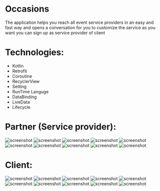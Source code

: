 # Occasions

The application helps you reach all event service providers in an easy and fast way and opens a conversation for you to customize the service as you want you can sign up as service provider of client


# Technologies:

- Kotlin
- Retrofit
- Coroutine
- RecyclerView
- Setting
- RunTime Languge
- DataBinding
- LiveData
- Lifecycle

# Partner (Service provider):
![screenshot](https://github.com/am3712/Occasions/blob/main/ScreenShots/partner/Screenshot_1626328155.png?raw=true)
![screenshot](https://github.com/am3712/Occasions/blob/main/ScreenShots/partner/Screenshot_1626328161.png?raw=true)
![screenshot](https://github.com/am3712/Occasions/blob/main/ScreenShots/partner/Screenshot_1626328164.png?raw=true)
![screenshot](https://github.com/am3712/Occasions/blob/main/ScreenShots/partner/Screenshot_1626328166.png?raw=true)
![screenshot](https://github.com/am3712/Occasions/blob/main/ScreenShots/partner/Screenshot_1626328170.png?raw=true)
![screenshot](https://github.com/am3712/Occasions/blob/main/ScreenShots/partner/Screenshot_1626328247.png?raw=true)
![screenshot](https://github.com/am3712/Occasions/blob/main/ScreenShots/partner/Screenshot_1626328277.png?raw=true)
![screenshot](https://github.com/am3712/Occasions/blob/main/ScreenShots/partner/Screenshot_1626328269.png?raw=true)
![screenshot](https://github.com/am3712/Occasions/blob/main/ScreenShots/partner/Screenshot_1626328263.png?raw=true)
![screenshot](https://github.com/am3712/Occasions/blob/main/ScreenShots/partner/Screenshot_1626328258.png?raw=true)


# Client:
![screenshot](https://github.com/am3712/Occasions/blob/main/ScreenShots/Client/Screenshot_1626330190.png?raw=true)
![screenshot](https://github.com/am3712/Occasions/blob/main/ScreenShots/Client/Screenshot_1626330224.png?raw=true)
![screenshot](https://github.com/am3712/Occasions/blob/main/ScreenShots/Client/Screenshot_1626330233.png?raw=true)
![screenshot](https://github.com/am3712/Occasions/blob/main/ScreenShots/Client/Screenshot_1626330240.png?raw=true)
![screenshot](https://github.com/am3712/Occasions/blob/main/ScreenShots/Client/Screenshot_1626330244.png?raw=true)
![screenshot](https://github.com/am3712/Occasions/blob/main/ScreenShots/Client/Screenshot_1626330250.png?raw=true)
![screenshot](https://github.com/am3712/Occasions/blob/main/ScreenShots/Client/Screenshot_1626330254.png?raw=true)
![screenshot](https://github.com/am3712/Occasions/blob/main/ScreenShots/Client/Screenshot_1626330275.png?raw=true)
![screenshot](https://github.com/am3712/Occasions/blob/main/ScreenShots/Client/Screenshot_1626330277.png?raw=true)
![screenshot](https://github.com/am3712/Occasions/blob/main/ScreenShots/Client/Screenshot_1626330280.png?raw=true)

